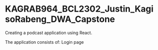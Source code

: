 # KAGRAB964_BCL2302_Justin_KagisoRabeng_DWA_Capstone
Creating a podcast application using React.

The application consists of:
Login page